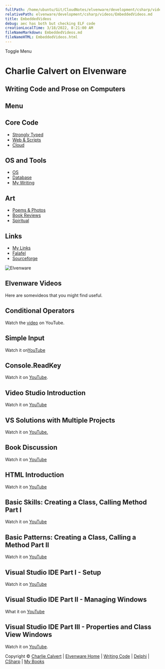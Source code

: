 ```yaml
---
fullPath: /home/ubuntu/Git/CloudNotes/elvenware/development/csharp/videos/EmbeddedVideos.md
relativePath: elvenware/development/csharp/videos/EmbeddedVideos.md
title: EmbeddedVideos
debug: aec has both but checking ELF code
creationLocalTime: 3/18/2022, 8:21:00 AM
fileNameMarkdown: EmbeddedVideos.md
fileNameHTML: EmbeddedVideos.html
---
```


<!-- toc -->
<!-- tocstop -->

Toggle Menu

Charlie Calvert on Elvenware
============================

Writing Code and Prose on Computers
-----------------------------------

Menu
----

Core Code
---------

-   [Strongly Typed](../../index.html)
-   [Web & Scripts](../../web/index.html)
-   [Cloud](../../cloud/index.shtml)

OS and Tools
------------

-   [OS](../../../os/index.html)
-   [Database](../../database/index.html)
-   [My Writing](../../../books/index.html)

Art
---

-   [Poems & Photos](../../../Art/index.html)
-   [Book Reviews](../../../books/reading/index.html)
-   [Spiritual](../../../spirit/index.html)

Links
-----

-   [My Links](../../../links.html)
-   [Falafel](http://www.falafel.com/)
-   [Sourceforge](http://sourceforge.net/projects/elvenware/)

![Elvenware](../../../images/elvenwarelogo.png)

Elvenware Videos
----------------

Here are somevideos that you might find useful.

Conditional Operators
---------------------

Watch the [video](http://youtu.be/xNFTubew7rI) on YouTube.

Simple Input
------------

Watch it on[YouTube](http://www.youtube.com/watch?v=XFGGGEbEkT4)

Console.ReadKey
---------------

Watch it on [YouTube](http://youtu.be/wADLyaBWojE).

Video Studio Introduction
-------------------------

Watch it on [YouTube](http://youtu.be/Kt2v3ItFTrk)

VS Solutions with Multiple Projects
-----------------------------------

Watch it on [YouTube.](http://youtu.be/ja7jh_zKjU4)

Book Discussion
---------------

Watch it on [YouTube](http://youtu.be/TzZjh1P9f_Q)

HTML Introduction
-----------------

Watch it on [YouTube](http://youtu.be/wWHXh2wa8Io)

Basic Skills: Creating a Class, Calling Method Part I
-----------------------------------------------------

Watch it on [YouTube](http://youtu.be/RA_tt05J-js)

Basic Patterns: Creating a Class, Calling a Method Part II
----------------------------------------------------------

Watch it on [YouTube](http://youtu.be/s8Ud9p_AsWE)

Visual Studio IDE Part I - Setup
--------------------------------

Watch it on [YouTube](http://youtu.be/7mBt0iIC7KI)

Visual Studio IDE Part II - Managing Windows
--------------------------------------------

What it on [YouTube](http://www.youtube.com/watch?v=V1dwIV9Cbww)

Visual Studio IDE Part III - Properties and Class View Windows
--------------------------------------------------------------

Watch it on [YouTube](http://www.youtube.com/watch?v=FRIUFwiPp-U).

Copyright © [Charlie Calvert](../../../index.html) | [Elvenware
Home](../../../index.html) | [Writing Code](../../index.html) |
[Delphi](../../delphi/index.html) | [CSharp](../index.html) | [My
Books](../../../books/index.html)
